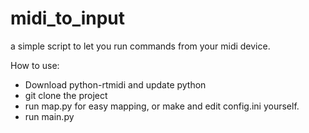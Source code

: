 # midi_to_input
a simple script to let you run commands from your midi device. 


How to use:
- Download python-rtmidi and update python
- git clone the project
- run map.py for easy mapping, or make and edit config.ini yourself.
- run main.py


 
